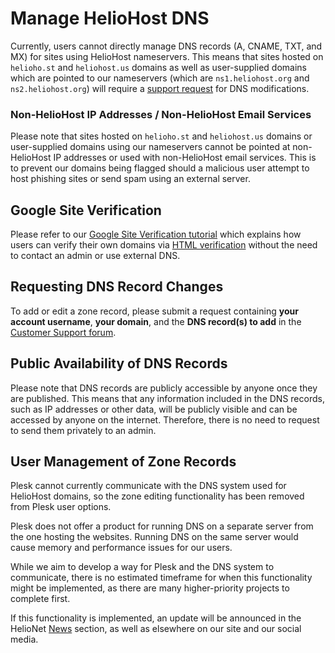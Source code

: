 # Manage HelioHost DNS

Currently, users cannot directly manage DNS records (A, CNAME, TXT, and MX) for sites using HelioHost nameservers. This means that sites hosted on `helioho.st` and `heliohost.us` domains as well as user-supplied domains which are pointed to our nameservers (which are `ns1.heliohost.org` and `ns2.heliohost.org`) will require a [support request](#requesting-dns-record-changes) for DNS modifications.

### Non-HelioHost IP Addresses / Non-HelioHost Email Services

Please note that sites hosted on `helioho.st` and `heliohost.us` domains or user-supplied domains using our nameservers cannot be pointed at non-HelioHost IP addresses or used with non-HelioHost email services. This is to prevent our domains being flagged should a malicious user attempt to host phishing sites or send spam using an external server.

## Google Site Verification

Please refer to our [Google Site Verification tutorial](google-site-verification.md) which explains how users can verify their own domains via [HTML verification](https://support.google.com/webmasters/answer/9008080?hl=en#html_verification) without the need to contact an admin or use external DNS.

## Requesting DNS Record Changes

To add or edit a zone record, please submit a request containing **your account username**, **your domain**, and the **DNS record(s) to add** in the [Customer Support forum](https://helionet.org/index/forum/45-customer-service/?do=add).

## Public Availability of DNS Records

Please note that DNS records are publicly accessible by anyone once they are published. This means that any information included in the DNS records, such as IP addresses or other data, will be publicly visible and can be accessed by anyone on the internet. Therefore, there is no need to request to send them privately to an admin.

## User Management of Zone Records

Plesk cannot currently communicate with the DNS system used for HelioHost domains, so the zone editing functionality has been removed from Plesk user options.

Plesk does not offer a product for running DNS on a separate server from the one hosting the websites. Running DNS on the same server would cause memory and performance issues for our users.

While we aim to develop a way for Plesk and the DNS system to communicate, there is no estimated timeframe for when this functionality might be implemented, as there are many higher-priority projects to complete first.

If this functionality is implemented, an update will be announced in the HelioNet [News](https://helionet.org/index/forum/1-news/) section, as well as elsewhere on our site and our social media.